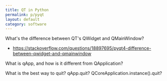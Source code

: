 ```yaml
---
title: QT in Python
permalink: p/pyqt
layout: default
category: software
---
```


What's the difference between QT's QWidget and QMainWindow?
+ https://stackoverflow.com/questions/18897695/pyqt4-difference-between-qwidget-and-qmainwindow

What is qApp, and how is it different from QApplication?

What is the best way to quit? qApp.quit? QCoreApplication.instance().quit?
